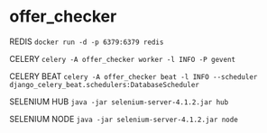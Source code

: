 # offer_checker

REDIS
`docker run -d -p 6379:6379 redis`

CELERY
`celery -A offer_checker worker -l INFO -P gevent`

CELERY BEAT
`celery -A offer_checker beat -l INFO --scheduler django_celery_beat.schedulers:DatabaseScheduler`

SELENIUM HUB
`java -jar selenium-server-4.1.2.jar hub`

SELENIUM NODE
`java -jar selenium-server-4.1.2.jar node`
